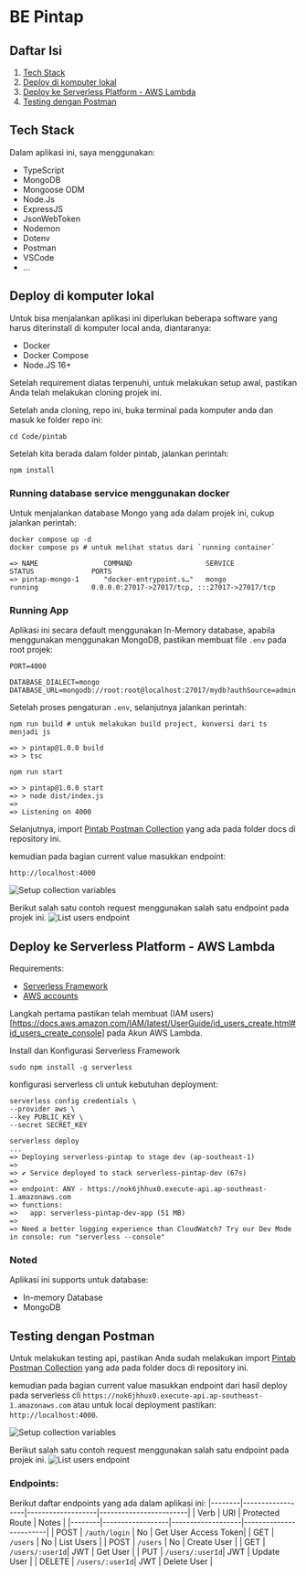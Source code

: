 # BE Pintap

## Daftar Isi

1. [Tech Stack](#tech-stack)
2. [Deploy di komputer lokal](#deploy-di-komputer-lokal)
3. [Deploy ke Serverless Platform - AWS Lambda](#deploy-ke-serverless-platform---aws-lambda)
4. [Testing dengan Postman](#testing-dengan-postman)

## Tech Stack

Dalam aplikasi ini, saya menggunakan:
- TypeScript
- MongoDB
- Mongoose ODM
- Node.Js
- ExpressJS
- JsonWebToken
- Nodemon
- Dotenv
- Postman
- VSCode
- ...

## Deploy di komputer lokal

Untuk bisa menjalankan aplikasi ini diperlukan beberapa software yang harus diterinstall di komputer local anda, diantaranya:
- Docker
- Docker Compose
- Node.JS 16+

Setelah requirement diatas terpenuhi, untuk melakukan setup awal, pastikan Anda telah melakukan cloning projek ini.

Setelah anda cloning, repo ini, buka terminal pada komputer anda dan masuk ke folder repo ini:
```
cd Code/pintab
```

Setelah kita berada dalam folder pintab, jalankan perintah:
```
npm install
```

### Running database service menggunakan docker

Untuk menjalankan database Mongo yang ada dalam projek ini, cukup jalankan perintah:
```
docker compose up -d
docker compose ps # untuk melihat status dari `running container`

=> NAME                COMMAND                  SERVICE             STATUS              PORTS
=> pintap-mongo-1      "docker-entrypoint.s…"   mongo               running             0.0.0.0:27017->27017/tcp, :::27017->27017/tcp
```

### Running App
Aplikasi ini secara default menggunakan In-Memory database, apabila menggunakan menggunakan MongoDB, pastikan membuat file `.env` pada root projek:

```
PORT=4000

DATABASE_DIALECT=mongo
DATABASE_URL=mongodb://root:root@localhost:27017/mydb?authSource=admin
```

Setelah proses pengaturan `.env`, selanjutnya jalankan perintah:
```
npm run build # untuk melakukan build project, konversi dari ts menjadi js

=> > pintap@1.0.0 build
=> > tsc
```

```
npm run start

=> > pintap@1.0.0 start
=> > node dist/index.js
=>
=> Listening on 4000
```

Selanjutnya, import [Pintab Postman Collection](docs/Pintap.postman_collection.json) yang ada pada folder docs di repository ini.

kemudian pada bagian current value masukkan endpoint:

`http://localhost:4000`

![Setup collection variables](docs/screen-1.png "Screen 1")

Berikut salah satu contoh request menggunakan salah satu endpoint pada projek ini.
![List users endpoint](docs/screen-2.png "Screen 2")


## Deploy ke Serverless Platform - AWS Lambda

Requirements:
- [Serverless Framework](https://www.serverless.com/framework/docs/getting-started/)
- [AWS accounts](https://aws.amazon.com/)

Langkah pertama pastikan telah membuat (IAM users)[https://docs.aws.amazon.com/IAM/latest/UserGuide/id_users_create.html#id_users_create_console] pada Akun AWS Lambda.

Install dan Konfigurasi Serverless Framework

```
sudo npm install -g serverless
```

konfigurasi serverless cli untuk kebutuhan deployment:
```
serverless config credentials \
--provider aws \
--key PUBLIC_KEY \
--secret SECRET_KEY
```

```
serverless deploy
...
=> Deploying serverless-pintap to stage dev (ap-southeast-1)
=>
=> ✔ Service deployed to stack serverless-pintap-dev (67s)
=>
=> endpoint: ANY - https://nok6jhhux0.execute-api.ap-southeast-1.amazonaws.com
=> functions:
=>   app: serverless-pintap-dev-app (51 MB)
=>
=> Need a better logging experience than CloudWatch? Try our Dev Mode in console: run "serverless --console"
```

### Noted

Aplikasi ini supports untuk database:

- In-memory Database
- MongoDB

## Testing dengan Postman

Untuk melakukan testing api, pastikan Anda sudah melakukan import [Pintab Postman Collection](docs/Pintap.postman_collection.json) yang ada pada folder docs di repository ini.

kemudian pada bagian current value masukkan endpoint dari hasil deploy pada serverless cli `https://nok6jhhux0.execute-api.ap-southeast-1.amazonaws.com` atau untuk local deployment pastikan:
`http://localhost:4000`.

![Setup collection variables](docs/screen-1.png "Screen 1")

Berikut salah satu contoh request menggunakan salah satu endpoint pada projek ini.
![List users endpoint](docs/screen-2.png "Screen 2")


### Endpoints:

Berikut daftar endpoints yang ada dalam aplikasi ini:
|--------|------------------|-------------------|------------------------|
|  Verb  | URI              |   Protected Route |    Notes               |
|--------|------------------|-------------------|------------------------|
| POST   | `/auth/login`    | No                |   Get User Access Token|
| GET    | `/users`         | No                |   List Users           |
| POST   |  `/users`        | No                |   Create User          |
| GET    |  `/users/:userId`| JWT               |   Get User             |
| PUT    |  `/users/:userId`| JWT               |   Update User          |
| DELETE |  `/users/:userId`| JWT               |   Delete User          |
